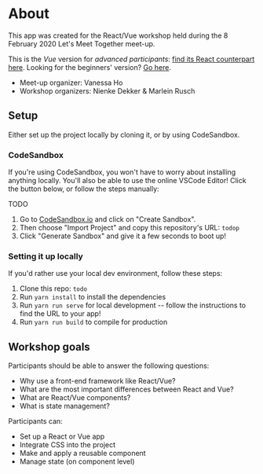 # About

This app was created for the React/Vue workshop held during the 8 February 2020 Let's Meet Together meet-up.

This is the *Vue* version for *advanced participants*: [find its React counterpart here](https://github.com/Marleintje/counter-app-react-vue-workshop-beginners). Looking for the beginners' version? [Go here](https://todo).

- Meet-up organizer: Vanessa Ho
- Workshop organizers: Nienke Dekker & Marlein Rusch

## Setup
Either set up the project locally by cloning it, or by using CodeSandbox.

### CodeSandbox
If you're using CodeSandbox, you won't have to worry about installing anything locally. You'll also be able to use the online VSCode Editor! Click the button below, or follow the steps manually:

TODO

1. Go to [CodeSandbox.io](https://codesandbox.io/) and click on "Create Sandbox".
2. Then choose "Import Project" and copy this repository's URL: `todop`
3. Click "Generate Sandbox" and give it a few seconds to boot up!

### Setting it up locally
If you'd rather use your local dev environment, follow these steps:
1. Clone this repo: `todo`
2. Run `yarn install` to install the dependencies
3. Run `yarn run serve` for local development -- follow the instructions to find the URL to your app!
4. Run `yarn run build` to compile for production

## Workshop goals

Participants should be able to answer the following questions:

- Why use a front-end framework like React/Vue?
- What are the most important differences between React and Vue?
- What are React/Vue components?
- What is state management?

Participants can:

- Set up a React or Vue app
- Integrate CSS into the project
- Make and apply a reusable component
- Manage state (on component level)
